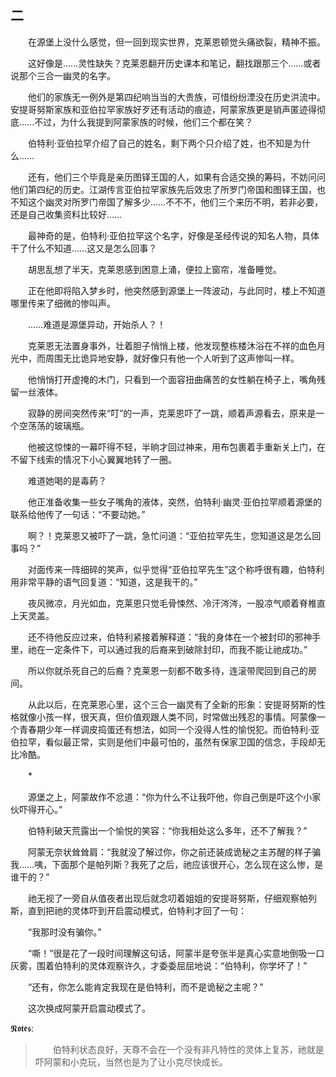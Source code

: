 ## 二

　　在源堡上没什么感觉，但一回到现实世界，克莱恩顿觉头痛欲裂，精神不振。

　　这好像是……灵性缺失？克莱恩翻开历史课本和笔记，翻找跟那三个……或者说那个三合一幽灵的名字。

　　他们的家族无一例外是第四纪响当当的大贵族，可惜纷纷湮没在历史洪流中。安提哥努斯家族和亚伯拉罕家族好歹还有活动的痕迹，阿蒙家族更是销声匿迹得彻底……不过，为什么我提到阿蒙家族的时候，他们三个都在笑？

　　伯特利·亚伯拉罕介绍了自己的姓名，剩下两个只介绍了姓，也不知是为什么……

　　还有，他们三个毕竟是亲历图铎王国的人，如果有合适交换的筹码，不妨问问他们第四纪的历史。江湖传言亚伯拉罕家族先后效忠了所罗门帝国和图铎王国，也不知这个幽灵对所罗门帝国了解多少……不不不，他们三个来历不明，若非必要，还是自己收集资料比较好……

　　最神奇的是，伯特利·亚伯拉罕这个名字，好像是圣经传说的知名人物，具体干了什么不知道……这又是怎么回事？

　　胡思乱想了半天，克莱恩感到困意上涌，便拉上窗帘，准备睡觉。

　　正在他即将陷入梦乡时，他突然感到源堡上一阵波动，与此同时，楼上不知道哪里传来了细微的惨叫声。

　　……难道是源堡异动，开始杀人？！

　　克莱恩无法置身事外，壮着胆子悄悄上楼，他发现整栋楼沐浴在不祥的血色月光中，而周围无比诡异地安静，就好像只有他一个人听到了这声惨叫一样。

　　他悄悄打开虚掩的木门，只看到一个面容扭曲痛苦的女性躺在椅子上，嘴角残留一丝液体。

　　寂静的房间突然传来“叮”的一声，克莱恩吓了一跳，顺着声源看去，原来是一个空荡荡的玻璃瓶。

　　他被这惊悚的一幕吓得不轻，半晌才回过神来，用布包裹着手重新关上门，在不留下线索的情况下小心翼翼地转了一圈。

　　难道她喝的是毒葯？

　　他正准备收集一些女子嘴角的液体，突然，伯特利·幽灵·亚伯拉罕顺着源堡的联系给他传了一句话：“不要动她。”

　　啊？！克莱恩又被吓了一跳，急忙问道：“亚伯拉罕先生，您知道这是怎么回事吗？”

　　对面传来一阵细碎的笑声，似乎觉得“亚伯拉罕先生”这个称呼很有趣，伯特利用非常平静的语气回复道：“知道，这是我干的。”

　　夜风微凉，月光如血，克莱恩只觉毛骨悚然、冷汗涔涔，一股凉气顺着脊椎直上天灵盖。

　　还不待他反应过来，伯特利紧接着解释道：“我的身体在一个被封印的邪神手里，祂在一定条件下，可以通过我的后裔来到破除封印，而我不能让祂成功。”

　　所以你就杀死自己的后裔？克莱恩一刻都不敢多待，连滚带爬回到自己的房间。

　　从此以后，在克莱恩心里，这个三合一幽灵有了全新的形象：安提哥努斯的性格就像小孩一样，很天真，但价值观跟人类不同，时常做出残忍的事情。阿蒙像一个青春期少年一样调皮捣蛋还有想法，如同一个没得人性的愉悦犯。而伯特利·亚伯拉罕，看似最正常，实则是他们中最可怕的，虽然有保家卫国的信念，手段却无比冷酷。

　　*

　　源堡之上，阿蒙故作不忿道：“你为什么不让我吓他，你自己倒是吓这个小家伙吓得开心。”

　　伯特利破天荒露出一个愉悦的笑容：“你我相处这么多年，还不了解我？”

　　阿蒙无奈状耸耸肩：“我就没了解过你，你之前还装成诡秘之主苏醒的样子骗我……咦，下面那个是帕列斯？我死了之后，祂应该很开心，怎么现在这么惨，是谁干的？”

　　祂无视了一旁自从值夜者出现后就念叨着姐姐的安提哥努斯，仔细观察帕列斯，直到把祂的灵体吓到开启震动模式，伯特利才回了一句：

　　“我那时没有骗你。”

　　“嘶！”很是花了一段时间理解这句话，阿蒙半是夸张半是真心实意地倒吸一口灰雾，围着伯特利的灵体观察许久，才委委屈屈地说：“伯特利，你学坏了！”

　　“还有，你怎么能肯定我现在是伯特利，而不是诡秘之主呢？”

　　这次换成阿蒙开启震动模式了。

𝕹𝖔𝖙𝖊𝖘:
> 　　伯特利状态良好，天尊不会在一个没有非凡特性的灵体上复苏，祂就是吓阿蒙和小克玩，当然也是为了让小克尽快成长。